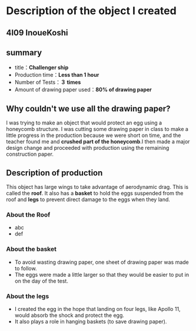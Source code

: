 # Description of the object I created
## 4I09 InoueKoshi


## summary
- title：**Challenger ship**
- Production time：**Less than 1 hour**
- Number of Tests：**３ times**
- Amount of drawing paper used：**80% of drawing paper**


## Why couldn't we use all the drawing paper?
I was trying to make an object that would protect an egg using a honeycomb structure. I was cutting some drawing paper in class to make a little progress in the production because we were short on time, and the teacher found me and **crushed part of the honeycomb**.I then made a major design change and proceeded with production using the remaining construction paper.


## Description of production
This object has large wings to take advantage of aerodynamic drag. This is called the **roof**. It also has a **basket** to hold the eggs suspended from the roof and **legs** to prevent direct damage to the eggs when they land.
### About the Roof
- abc
- def
### About the basket
- To avoid wasting drawing paper, one sheet of drawing paper was made to follow. 
- The eggs were made a little larger so that they would be easier to put in on the day of the test.
### About the legs
- I created the egg in the hope that landing on four legs, like Apollo 11, would absorb the shock and protect the egg.
- It also plays a role in hanging baskets (to save drawing paper).
